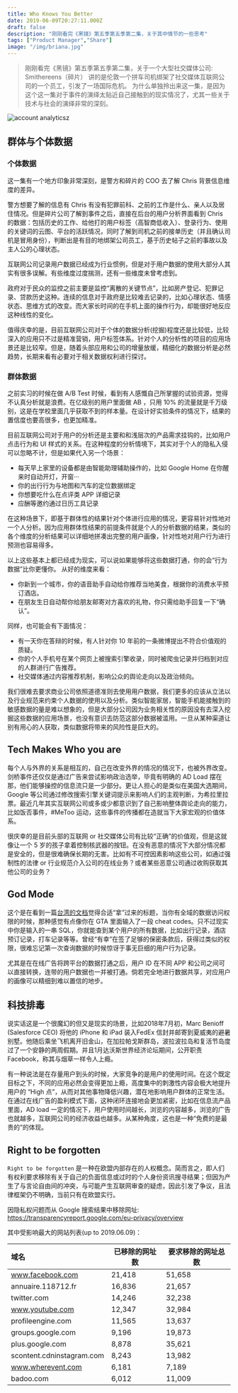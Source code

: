 ```yaml
---
title: Who Knows You Better
date: 2019-06-09T20:27:11.000Z
draft: false
description: "刚刚看完《黑镜》第五季第五季第二集，关于其中情节的一些思考"
tags: ["Product Manager","Share"]
image: "/img/briana.jpg"
---
```


> 刚刚看完《黑镜》第五季第五季第二集，关于一个大型社交媒体公司: Smithereens（碎片） 讲的是伦敦一个拼车司机绑架了社交媒体互联网公司的一个员工，引发了一场国际危机。
> 为什么单独拎出来这一集，是因为这个这一集对于事件的演绎太贴近自己接触到的现实情况了，尤其一些关于技术与社会的演绎非常的深刻。

![account analyticsz](https://storage.fredliang.cn/web/2019-06-10-064128.png?x-oss-process=image/resize,w_1000/quality,Q_60)

## 群体与个体数据

### 个体数据

这一集有一个地方印象非常深刻，是警方和碎片的 COO 去了解 Chris 背景信息维度的差异。

警方想要了解的信息有 Chris 有没有犯罪前科、之前的工作是什么、亲人以及居住情况。但是碎片公司了解到事件之后，直接在后台的用户分析界面看到 Chris 的数据：包括历史的工作、给他打的用户标签（高智商低收入）、登录行为、使用的关键词的云图、平台的活跃情况，同时了解到司机之前的接单历史（并且确认司机是冒用身份），判断出是有目的地绑架公司员工，基于历史帖子之前的事故以及主人公的心理状态。

互联网公司记录用户数据已经成为行业惯例，但是对于用户数据的使用大部分人其实有很多误解。有些维度过度揣测，还有一些维度未曾考虑到。

政府对于民众的监控之前主要是监控“离散的关键节点”，比如房产登记、犯罪记录、贷款历史这种。连续的信息对于政府是比较难去记录的，比如心理状态、情感状态、思维方式的改变。而大家长时间的在手机上面的操作行为，却能很好地反应这种线性的变化。

值得庆幸的是，目前互联网公司对于个体的数据分析(挖掘)程度还是比较低，比较深入的应用只不过是精准营销，用户标签体系。针对个人的分析性的项目的应用场景还是比较窄。但是，随着头部应用和公司的增量放缓，精细化的数据分析是必然趋势，长期来看有必要对于相关数据权利进行探讨。

### 群体数据

之前实习的时候在做 A/B Test 时候，看到有人感慨自己所掌握的试验资源，觉得不认真分析就是浪费。在亿级别的用户里面做 AB ，只用 10% 的流量就是千万级别，这是在学校里面几乎获取不到的样本量。在设计好实验条件的情况下，结果的置信度也要高很多，也更加精准。

目前互联网公司对于用户的分析还是主要和和浅层次的产品需求挂钩的，比如用户点击行为和 UI 样式的关系。在这种程度的分析情境下，其实对于个人的隐私入侵可以忽略不计，但是如果代入另一个场景：

- 每天早上家里的设备都是由智能助理辅助操作的，比如 Google Home 在你醒来时自动开灯，开窗···
- 你的出行行为与地图和汽车的定位数据绑定
- 你想要吃什么在点评类 APP 详细记录
- 应酬等邀约通过日历工具记录

在这种场景下，即基于群体性的结果针对个体进行应用的情况，更容易针对性地对一个人分析。因为应用群体性结果的前提条件就是个人的分析数据的结果，类似的各个维度的分析结果可以详细地拼凑出完整的用户画像，针对性地对用户行为进行预测也容易得多。

以上这些基本上都已经成为现实，可以说如果能够将这些数据打通，你的会“行为数据”比你更懂你。 从好的维度来看：

- 你新到一个城市，你的语音助手自动给你推荐当地美食，根据你的消费水平预订酒店。
- 在朋友生日自动帮你给朋友邮寄对方喜欢的礼物，你只需给助手回复一下“确认”。

同样，也可能会有下面情况：

- 有一天你在答辩的时候，有人针对你 10 年前的一条微博提出不符合价值观的质疑。
- 你的个人手机号在某个网页上被搜索引擎收录，同时被爬虫记录并归档到对应的人群进行广告推荐。
- 社交媒体通过内容推荐机制，影响公众的舆论走向以及政治倾向。

我们很难去要求商业公司依照道德准则去使用用户数据，我们更多的应该从立法以及行业规范来约束个人数据的使用以及分析。类似智能家居，智能手机能接触到的敏感数据的量是难以想象的，但是大部分公司因为业务相关性的原因没有去深入挖掘这些数据的应用场景，也没有意识去防范这部分数据被滥用。一旦从某种渠道让别有用心的人获取，类似数据将带来的风险性是巨大的。

## Tech Makes Who you are

每个人与外界的关系是相互的，自己在改变外界的情况的情况下，也被外界改变。剑桥事件还仅仅是通过广告来尝试影响政治选举，毕竟有明确的 AD Load 摆在那，他们能够操控的信息流只是一少部分。更让人担心的是类似在美国大选期间，Google 等公司通过修改搜索引擎关键词提示来影响人们的主观判断，为希拉里拉票。最近几年其实互联网公司或多或少都意识到了自己影响整体舆论走向的能力，比如饭否事件，#MeToo 运动，这些事件的传播都在造就当下大家宏观的价值体系。

很庆幸的是目前头部的互联网 or 社交媒体公司有比较“正确”的价值观，但是这就像让一个 5 岁的孩子拿着控制核武器的按钮。在没有恶意的情况下大部分情况都是安全的，但是很难确保长期的无害。比如有不可控因素影响这些公司，如通过强制性的法律 or 行业规范介入公司的在线业务？或者某些恶意公司通过收购获取其他公司的业务？

## God Mode

这个是在看到一篇[台湾的文档](https://news.agentm.tw/59235/%E9%BB%91%E9%8F%A1-%E7%AC%AC%E4%BA%94%E5%AD%A3-%E7%A2%8E%E7%89%87-smithereens-%E8%A7%A3%E6%9E%90/)觉得合适“拿”过来的标题，当你有全域的数据访问权限的时候，那种感觉有点像你在 GTA 里面输入了一段 cheat codes。只不过现实中你是输入的一串 SQL，你就能查到某个用户的所有数据，比如出行记录，酒店预订记录，打车记录等等。曾经“有幸”在签了足够的保密条款后，获得过类似的权限，很难忘记第一次查询数据的时候惊讶于事无巨细的用户行为记录。

尤其是在在线广告将跨平台的数据打通之后，用户 ID 在不同 APP 和公司之间可以直接转换，连带的用户数据也一并被打通。倘若完全地进行数据共享，对应用户的画像可以精细到难以置信的地步。

## 科技排毒

说实话这是一个很魔幻的但又是现实的场景，比如2018年7月初，Marc Benioff (Salesforce CEO) 将他的 iPhone 和 iPad 装入FedEx 信封并邮寄到夏威夷的避暑别墅。他随后乘坐飞机离开旧金山，在加拉帕戈斯群岛，波拉波拉岛和复活节岛度过了一个安静的两周假期。并且1月达沃斯世界经济论坛期间，公开职责 Facebook，称其与烟草一样令人上瘾。

有一种说法是在存量用户到头的时候，大家竞争的是用户的使用时间。在这个既定目标之下，不同的应用必然会变得更加上瘾，高度集中的刺激性内容会极大地提升用户的 “High 点”，从而对其他事物降低兴趣，潜在地影响用户群体的正常生活。在通过在线广告的盈利模式下面，这种闭环连接地会更加紧密，比如在信息流产品里面，AD load 一定的情况下，用户使用时间越长，浏览的内容越多，浏览的广告也就越多，互联网公司的经济收益也越多。从某种角度，这也是一种“免费的是最贵的”的体现。

## Right to be forgotten

`Right to be forgotten` 是一种在欧盟内部存在的人权概念。简而言之，即人们有权利要求移除有关于自己的负面信息或过时的个人身份资讯搜寻结果；但因为产生了与言论自由间的冲突，与可能产生互联网审查的疑虑，因此引发了争议，且法律框架仍不明确，当前只有在欧盟实行。

因隐私权问题而从 Google 搜索结果中移除网址: <https://transparencyreport.google.com/eu-privacy/overview>

其中受影响最大的网站列表(up to 2019.06.09)：

| 域名                      | 已移除的网址数 | 要求移除的网址总数 |
| :------------------------ | -------------- | ------------------ |
| www.facebook.com          | 21,418         | 51,658             |
| annuaire.118712.fr        | 16,836         | 21,657             |
| twitter.com               | 14,246         | 32,238             |
| www.youtube.com           | 12,347         | 32,984             |
| profileengine.com         | 11,565         | 13,637             |
| groups.google.com         | 9,196          | 19,873             |
| plus.google.com           | 8,878          | 35,621             |
| scontent.cdninstagram.com | 8,243          | 13,982             |
| www.wherevent.com         | 6,181          | 7,189              |
| badoo.com                 | 6,012          | 11,009             |
